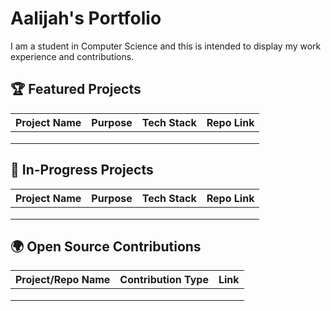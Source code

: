# Aalijah's Portfolio

I am a student in Computer Science and this is intended to display my work experience and contributions.


## 🏆 Featured Projects

| Project Name | Purpose     | Tech Stack | Repo Link |
|--------------|---------|------------|-----------|
|              |         |            |           |
|              |         |            |           |
|              |         |            |           |


## 🚧 In-Progress Projects

| Project Name | Purpose | Tech Stack | Repo Link |
|--------------|---------|------------|-----------|
|              |         |            |           |
|              |         |            |           |
|              |         |            |           |


## 🌍 Open Source Contributions

| Project/Repo Name | Contribution Type | Link |
|-------------------|-------------------|------|
|                   |                   |      |
|                   |                   |      |
|                   |                   |      |
